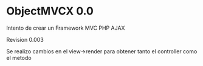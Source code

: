 <h1>ObjectMVCX 0.0</h1>
<p>Intento de crear un Framework MVC PHP AJAX </p>

<p>Revision 0.003</p>
<p>Se realizo cambios en el view->render para obtener tanto el controller como el metodo </p>
